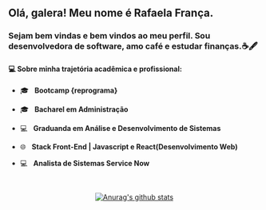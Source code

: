 <h2> Olá, galera! Meu nome é <strong>Rafaela França</strong>. </h2>

<h3>Sejam bem vindas e bem vindos ao meu perfil. 
    Sou desenvolvedora de software, amo café e estudar finanças.☕🖋️&nbsp;</h3>


     
<h4> 💻 Sobre minha trajetória acadêmica e profissional:</h4> 
      
- 🎓 &nbsp; <strong>Bootcamp {reprograma}</strong>
- 🎓 &nbsp; <strong>Bacharel em Administração</strong>
- :computer: &nbsp; <strong>Graduanda em Análise e Desenvolvimento de Sistemas</strong>
- 🌐 &nbsp; <strong>Stack Front-End | Javascript e React(Desenvolvimento Web)</strong>
- 💻 &nbsp; <strong>Analista de Sistemas Service Now</strong>

  </br>
<div align="center">
<a href="https://github-readme-stats-anuraghazra1.vercel.app/api?username=raffranca"><img src="https://github-readme-stats.anuraghazra1.vercel.app/api?username=raffranca&show_icons=true&include_all_commits=true&theme=radical" alt="Anurag's github stats"/>
</a>
</div>
